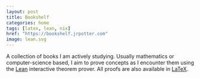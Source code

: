 ```yaml
---
layout: post
title: Bookshelf
categories: home
tags: [latex, lean, nix]
href: "https://bookshelf.jrpotter.com"
image: lean.svg
---
```


A collection of books I am actively studying. Usually mathematics or
computer-science based, I aim to prove concepts as I encounter them using the
[Lean](https://lean-lang.org/) interactive theorem prover. All proofs are also
available in [LaTeX](https://www.latex-project.org/).

